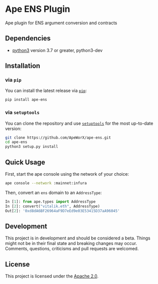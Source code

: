 # Ape ENS Plugin

Ape plugin for ENS argument conversion and contracts

## Dependencies

* [python3](https://www.python.org/downloads) version 3.7 or greater, python3-dev

## Installation

### via `pip`

You can install the latest release via [`pip`](https://pypi.org/project/pip/):

```bash
pip install ape-ens
```

### via `setuptools`

You can clone the repository and use [`setuptools`](https://github.com/pypa/setuptools) for the most up-to-date version:

```bash
git clone https://github.com/ApeWorX/ape-ens.git
cd ape-ens
python3 setup.py install
```

## Quick Usage

First, start the ape console using the network of your choice:

```bash
ape console --network :mainnet:infura
```

Then, convert an `ens` domain to an `AddressType`:

```python
In [1]: from ape.types import AddressType
In [2]: convert("vitalik.eth", AddressType)
Out[2]: '0xd8dA6BF26964aF9D7eEd9e03E53415D37aA96045'
```

## Development

This project is in development and should be considered a beta.
Things might not be in their final state and breaking changes may occur.
Comments, questions, criticisms and pull requests are welcomed.

## License

This project is licensed under the [Apache 2.0](LICENSE).
